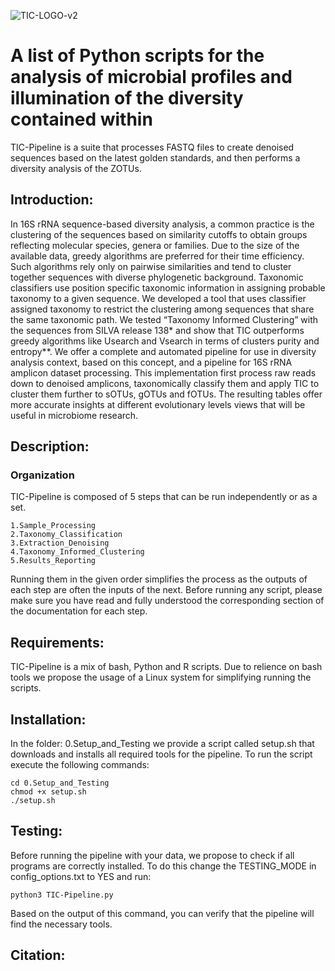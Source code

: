 ![TIC-LOGO-v2](https://user-images.githubusercontent.com/8244618/139100265-7fb3319d-93a9-47f4-a617-ffe82a33b77d.png)

# A list of Python scripts for the analysis of microbial profiles and illumination of the diversity contained within

TIC-Pipeline is a suite that processes FASTQ files to create denoised sequences based on the latest golden standards,
and then performs a diversity analysis of the ZOTUs.

## Introduction:
In 16S rRNA sequence-based diversity analysis, a common practice is the clustering of the sequences based on similarity cutoffs to obtain groups reflecting molecular species, genera or families. Due to the size of the available data, greedy algorithms are preferred for their time efficiency. Such algorithms rely only on pairwise similarities and tend to cluster together sequences with diverse phylogenetic background. Taxonomic classifiers use position specific taxonomic information in assigning probable taxonomy to a given sequence. We developed a tool that uses classifier assigned taxonomy to restrict the clustering among sequences that share the same taxonomic path. We tested “Taxonomy Informed Clustering” with the sequences from SILVA release 138* and show that TIC outperforms greedy algorithms like Usearch and Vsearch in terms of clusters purity and entropy**. We offer a complete and automated pipeline for use in diversity analysis context, based on this concept, and a pipeline for 16S rRNA amplicon dataset processing. This implementation first process raw reads down to denoised amplicons, taxonomically classify them and apply TIC to cluster them further to sOTUs, gOTUs  and fOTUs.  The resulting tables offer more accurate insights at different evolutionary levels views that will be useful in microbiome research.


## Description:

### Organization
TIC-Pipeline is composed of 5 steps that can be run independently or as a set.

    1.Sample_Processing
    2.Taxonomy_Classification
    3.Extraction_Denoising
    4.Taxonomy_Informed_Clustering
    5.Results_Reporting

Running them in the given order simplifies the process as the outputs of each step are often the inputs of the next. Before running any script, please make sure you have read and fully understood the corresponding section of the documentation for each step.

## Requirements:
TIC-Pipeline is a mix of bash, Python and R scripts. Due to relience on bash tools we propose the usage of a Linux system for simplifying running the scripts.

## Installation:
In the folder: 0.Setup_and_Testing we provide a script called setup.sh that downloads and installs all required tools
for the pipeline.
To run the script execute the following commands:
```
cd 0.Setup_and_Testing
chmod +x setup.sh
./setup.sh
```

## Testing:
Before running the pipeline with your data, we propose to check if all programs are correctly installed.
To do this change the TESTING_MODE in config_options.txt to YES
and run:
```
python3 TIC-Pipeline.py
```
Based on the output of this command, you can verify that the pipeline will find the necessary tools.


## Citation:
